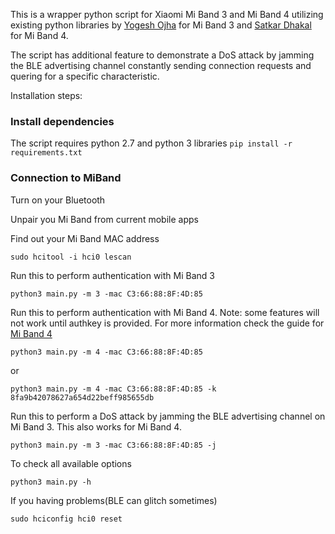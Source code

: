 This is a wrapper python script for Xiaomi Mi Band 3 and Mi Band 4 utilizing existing python libraries by [Yogesh Ojha](https://github.com/yogeshojha/MiBand3) for Mi Band 3 and [Satkar Dhakal](https://github.com/satcar77/miband4) for Mi Band 4.

The script has additional feature to demonstrate a DoS attack by jamming the BLE advertising channel constantly sending connection requests and quering for a specific characteristic.

Installation steps:

### Install dependencies

The script requires python 2.7 and python 3 libraries
`pip install -r requirements.txt`

### Connection to MiBand

Turn on your Bluetooth

Unpair you Mi Band from current mobile apps

Find out your Mi Band MAC address

```sudo hcitool -i hci0 lescan```

Run this to perform authentication with Mi Band 3

```python3 main.py -m 3 -mac C3:66:88:8F:4D:85```

Run this to perform authentication with Mi Band 4. 
Note: some features will not work until authkey is provided. For more information check the guide for [Mi Band 4](https://github.com/satcar77/miband4)

```python3 main.py -m 4 -mac C3:66:88:8F:4D:85```

or

```python3 main.py -m 4 -mac C3:66:88:8F:4D:85 -k 8fa9b42078627a654d22beff985655db```

Run this to perform a DoS attack by jamming the BLE advertising channel on Mi Band 3. This also works for Mi Band 4. 

```python3 main.py -m 3 -mac C3:66:88:8F:4D:85 -j```

To check all available options

```python3 main.py -h```

If you having problems(BLE can glitch sometimes)

```sudo hciconfig hci0 reset```